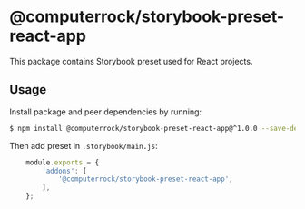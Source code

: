 # @computerrock/storybook-preset-react-app

This package contains Storybook preset used for React projects.


## Usage

Install package and peer dependencies by running:

```sh
$ npm install @computerrock/storybook-preset-react-app@^1.0.0 --save-dev 
```

Then add preset in `.storybook/main.js`:

```js
    module.exports = {
        'addons': [
            '@computerrock/storybook-preset-react-app',
        ],
    };
```
